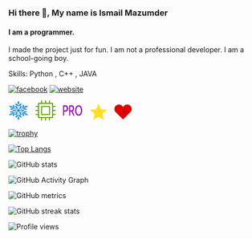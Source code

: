### Hi there 👋, My name is Ismail Mazumder
#### I am  a programmer. 
I made the project just for fun.  I am not a professional developer. I am a school-going boy.

Skills: Python , C++ , JAVA



[<img src='https://cdn.jsdelivr.net/npm/simple-icons@3.0.1/icons/facebook.svg' alt='facebook' height='40'>](https://www.facebook.com/imismailmazumder)  [<img src='https://cdn.jsdelivr.net/npm/simple-icons@3.0.1/icons/icloud.svg' alt='website' height='40'>](https://sites.google.com/view/ismailmazumderweb/home)  

<a href='https://archiveprogram.github.com/'><img src='https://raw.githubusercontent.com/acervenky/animated-github-badges/master/assets/acbadge.gif' width='40' height='40'></a> <a href='https://docs.github.com/en/developers'><img src='https://raw.githubusercontent.com/acervenky/animated-github-badges/master/assets/devbadge.gif' width='40' height='40'></a> <a href='https://github.com/pricing'><img src='https://raw.githubusercontent.com/acervenky/animated-github-badges/master/assets/pro.gif' width='40' height='40'></a> <a href='https://stars.github.com/'><img src='https://raw.githubusercontent.com/acervenky/animated-github-badges/master/assets/starbadge.gif' width='35' height='35'></a> <a href='https://docs.github.com/en/github/supporting-the-open-source-community-with-github-sponsors'><img src='https://raw.githubusercontent.com/acervenky/animated-github-badges/master/assets/sponsorbadge.gif' width='35' height='35'></a> 

[![trophy](https://github-profile-trophy.vercel.app/?username=im087921)](https://github.com/ryo-ma/github-profile-trophy)

[![Top Langs](https://github-readme-stats.vercel.app/api/top-langs/?username=im087921)](https://github.com/anuraghazra/github-readme-stats)

![GitHub stats](https://github-readme-stats.vercel.app/api?username=im087921&show_icons=true)  

![GitHub Activity Graph](https://activity-graph.herokuapp.com/graph?username=im087921)  

![GitHub metrics](https://metrics.lecoq.io/im087921)  

![GitHub streak stats](https://github-readme-streak-stats.herokuapp.com/?user=im087921)  

![Profile views](https://gpvc.arturio.dev/im087921)  
